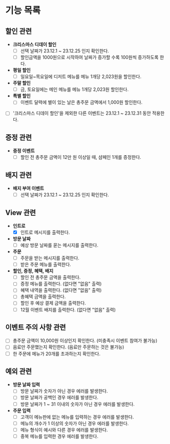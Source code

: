# 기능 목록

## 할인 관련
- **크리스마스 디데이 할인**
    -[ ] 선택 날짜가 23.12.1 ~ 23.12.25 인지 확인한다.
    -[ ] 할인금액을 1000원으로 시작하여 날짜가 증가할 수록 100원씩 증가하도록 한다.
- **평일 할인**
    -[ ] 일요일~목요일에 디저트 메뉴를 메뉴 1개당 2,023원을 할인한다.
- **주말 할인**
    -[ ] 금, 토요일에는 메인 메뉴를 메뉴 1개당 2,023원 할인한다.
- **특별 할인**
    -[ ] 이벤트 달력에 별이 있는 날은 총주문 금액에서 1,000원 할인한다.
-[ ] '크리스마스 디데이 할인'을 제외한 다른 이벤트는 23.12.1 ~ 23.12.31 동안 적용한다.

## 증정 관련
- **증정 이벤트**
    -[ ] 할인 전 총주문 금액이 12만 원 이상일 때, 샴페인 1개를 증정한다.

## 배지 관련
- **배지 부여 이벤트**
    -[ ] 선택 날짜가 23.12.1 ~ 23.12.25 인지 확인한다.

## View 관련
- **인트로**
    -[X] 인트로 메시지를 출력한다.
- **방문 날짜**
    -[ ] 예상 방문 날짜를 묻는 메시지를 출력한다.
- **주문**
    -[ ] 주문을 받는 메시지를 출력한다.
    -[ ] 받은 주문 메뉴를 출력한다.
- **할인, 증정, 혜택, 배지**
    -[ ] 할인 전 총주문 금액을 출력한다.
    -[ ] 증정 메뉴를 출력한다. (없다면 "없음" 출력)
    -[ ] 혜택 내역을 출력한다. (없다면 "없음" 출력)
    -[ ] 총혜택 금액을 출력한다.
    -[ ] 할인 후 예상 결제 금액을 출력한다.
    -[ ] 12월 이벤트 배지를 출력한다. (없다면 "없음" 출력)

## 이벤트 주의 사항 관련
-[ ] 총주문 금액이 10,000원 이상인지 확인한다. (미충족시 이벤트 참여가 불가능)
-[ ] 음료만 주문했는지 확인한다. (음료만 주문하는 것은 불가능)
-[ ] 한 주문에 메뉴가 20개를 초과하는지 확인한다.

## 예외 관련
- **방문 날짜 입력**
    -[ ] 방문 날짜가 숫자가 아닌 경우 에러를 발생한다.
    -[ ] 방문 날짜가 공백인 경우 에러를 발생한다.
    -[ ] 방문 날짜가 1 ~ 31 이내의 숫자가 아닌 경우 에러를 발생한다.
- **주문 입력**
    -[ ] 고객이 메뉴판에 없는 메뉴를 입력하는 경우 에러를 발생한다.
    -[ ] 메뉴의 개수가 1 이상의 숫자가 아닌 경우 에러를 발생한다.
    -[ ] 메뉴 형식이 예시와 다른 경우 에러를 발생한다.
    -[ ] 중복 메뉴를 입력한 경우 에러를 발생한다.
